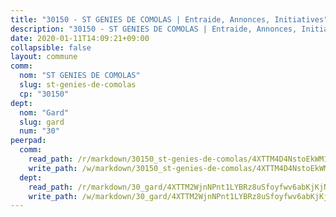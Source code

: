 ```yaml
---
title: "30150 - ST GENIES DE COMOLAS | Entraide, Annonces, Initiatives"
description: "30150 - ST GENIES DE COMOLAS | Entraide, Annonces, Initiatives"
date: 2020-01-11T14:09:21+09:00
collapsible: false
layout: commune
comm:
  nom: "ST GENIES DE COMOLAS"
  slug: st-genies-de-comolas
  cp: "30150"
dept:
  nom: "Gard"
  slug: gard
  num: "30"
peerpad:
  comm:
    read_path: /r/markdown/30150_st-genies-de-comolas/4XTTM4D4NstoEkWM19ePVU7d8J28JjSo5o6nGgDhHuN4gsxei
    write_path: /w/markdown/30150_st-genies-de-comolas/4XTTM4D4NstoEkWM19ePVU7d8J28JjSo5o6nGgDhHuN4gsxei-K3TgUKT6knkZm8UGxVMJwiKtqTB9FVsifmYPUVHCfoAKcm1x48fRYgWEpir1HyaXV3DLvAjHcW3jicpChcYDDhJVRSkihYnckkPCfonbFK8iwtNCwKtBS8RmqAxwcZDfEC6ehDv6
  dept:
    read_path: /r/markdown/30_gard/4XTTM2WjnNPnt1LYBRz8uSfoyfwv6abKjKjNdBGxuvymmgvkj
    write_path: /w/markdown/30_gard/4XTTM2WjnNPnt1LYBRz8uSfoyfwv6abKjKjNdBGxuvymmgvkj-K3TgUpCvFefN2LRJ7huXqVovWWqmjJgEMWkVs9s4fhfrGjyZZK9z4gxyddycCKs6S9BWFUcJqqZYCKuxj79SWNiGiob7Xchr25rMmkVQhAFrAwBxAqY3T99GTsQfKxLrXrnx3pGK
---
```


